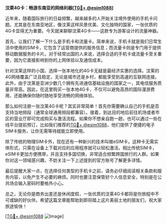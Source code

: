 **汶萊4G卡：畅游东南亚的网络利器[[TG💪+ @esim1088](https://t.me/s/esim1088)]**

近年来，随着国际旅行的日益频繁，越来越多的人开始关注境外使用的手机卡问题。尤其是在东南亚地区，像汶莱这样风景优美、文化独特的国家，一张优质的4G卡显得尤为重要。今天就来聊聊汶莱4G卡——这款专为游客设计的流量神器。

首先，让我们了解一下什么是手机卡和流量卡。简单来说，手机卡就是我们日常生活中使用的SIM卡，它包含了运营商提供的服务信息；而流量卡则是专门用于提供移动数据服务的卡片。对于经常出国的人来说，选择合适的手机卡或流量卡至关重要，因为它直接影响到你的上网体验以及通信成本。

针对汶莱这样的小国，选择一张本地化的4G卡无疑是最经济实惠的选择。汶莱的4G网络覆盖广泛且稳定，无论是城市还是乡村，都能享受到高速的互联网连接。此外，由于汶莱是亚洲少数几个拥有先进通信基础设施的国家之一，其电信服务质量非常高。因此，在这里购买一张本地4G卡，不仅可以避免高昂的国际漫游费用，还能确保你随时随地享受流畅的网络体验。

那么如何注册一张汶莱4G卡呢？其实非常简单！首先你需要确认自己的手机是否支持当地频段（通常全球通用频段都兼容）。接着，到达目的地后前往机场或者市区的营业厅即可完成购买与激活流程。如果你不想亲自跑一趟，也可以通过一些在线平台提前预订，比如我们推荐的[TG💪+ @esim1088](https://t.me/s/esim1088)，他们提供了便捷的电子SIM卡服务，让你无需等待就能立即使用。

除了传统的物理SIM卡外，现在还有一种新兴的技术叫做eSIM卡。这种卡无需实体形式，只需在设备上下载对应的应用程序就可以轻松激活。相比传统SIM卡，eSIM卡更加方便携带，并且支持多国切换，非常适合频繁跨国旅行的人群。如果你对这一领域感兴趣，不妨关注一下上述提到的官方账号了解更多详情。

最后提醒大家一点，在选择任何类型的手机卡之前，请务必仔细阅读相关条款和服务内容，以免产生不必要的麻烦。同时也要注意保管好个人信息安全，特别是在公共场合输入密码时要格外小心。

总之，无论你是商务出差还是休闲度假，一张优质的汶莱4G卡都将是你旅程中不可或缺的好伙伴。希望这篇文章能帮助到即将踏上这片美丽土地的朋友们，祝大家旅途愉快！

[[TG💪+ @esim1088](https://t.me/s/esim1088) ![Image](https://i.postimg.cc/4NQfJmqS/Snipaste-2025-05-13-00-14-12.png)]